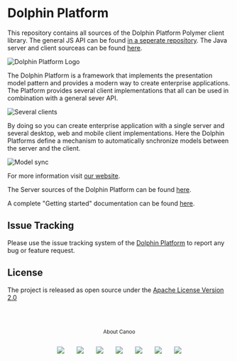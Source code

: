 # Dolphin Platform

This repository contains all sources of the Dolphin Platform Polymer client library. The general JS API can be found [in a seperate repository](https://github.com/canoo/dolphin-platform-js). The Java server and client sourceas can be found [here](https://github.com/canoo/dolphin-platform).

![Dolphin Platform Logo](http://www.guigarage.com/wordpress/wp-content/uploads/2015/10/logo.png)

The Dolphin Platform is a framework that implements the presentation model pattern and provides a modern way to create enterprise applications. The Platform provides several client implementations that all can be used in combination with a general sever API.

![Several clients](http://www.dolphin-platform.io/assets/img/features/clients.png)


By doing so you can create enterprise application with a single server and several desktop, web and mobile client implementations. Here the Dolphin Platforms define a mechanism to automatically snchronize models between the server and the client.

![Model sync](http://www.dolphin-platform.io/assets/img/features/pm1.png)


For more information visit [our website](http://www.dolphin-platform.io).

The Server sources of the Dolphin Platform can be found [here](https://github.com/canoo/dolphin-platform). 

A complete "Getting started" documentation can be found [here](http://www.dolphin-platform.io/documentation/getting-started.html).

## Issue Tracking
Please use the issue tracking system of the [Dolphin Platform](https://github.com/canoo/dolphin-platform) to report any bug or feature request.

## License
The project is released as open source under the [Apache License Version 2.0](http://www.apache.org/licenses/LICENSE-2.0)

<br/><br/>
<p align="center">
<sub>About Canoo</sub>
</p>
<p align="center">
<a title="Canoo Website" href="http://www.canoo.com/"><img style="margin:12px !important;" src="http://www.guigarage.com/wordpress/wp-content/uploads/2016/08/color-link-48-1.png"/></a>
<a title="Canoo at Twitter" href="https://twitter.com/canoo"><img style="margin:12px !important;" src="http://www.guigarage.com/wordpress/wp-content/uploads/2016/08/color-twitter-48-1.png"/></a>
<a title="Canoo at LinkedIn" href="https://www.linkedin.com/company/canoo-engineering-ag"><img style="margin:12px !important;" src="http://www.guigarage.com/wordpress/wp-content/uploads/2016/08/color-linkedin-48-1.png"/></a>
<a title="Canoo at Xing" href="https://www.xing.com/companies/canooengineeringag"><img style="margin:12px !important;" src="http://www.guigarage.com/wordpress/wp-content/uploads/2016/08/xing-48-1.png"/></a>
<a title="Canoo at YouTube" href="https://www.youtube.com/user/canoovideo"><img style="margin:12px !important;" src="http://www.guigarage.com/wordpress/wp-content/uploads/2016/08/color-youtube-48-1.png"/></a>
<a title="Canoo at GitHub" href="https://github.com/canoo"><img style="margin:12px !important;" src="http://www.guigarage.com/wordpress/wp-content/uploads/2016/08/color-github-48-1.png"/></a>
<a title="Contact Canoo" href="mailto:info@canoo.com"><img style="margin:12px !important;" src="http://www.guigarage.com/wordpress/wp-content/uploads/2016/08/color-forwardtofriend-48-1.png"/></a>
</p>
